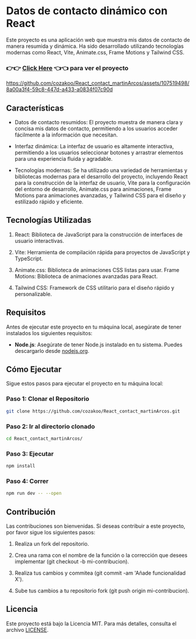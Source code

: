 # Datos de contacto dinámico con React

Este proyecto es una aplicación web que muestra mis datos de contacto de manera resumida y dinámica. Ha sido desarrollado utilizando tecnologías modernas como React, Vite, Animate.css, Frame Motions y Tailwind CSS.

### 👉👉 [Click Here](https://martin-arcos-contact.netlify.app/) 👈👈 para ver el proyecto

https://github.com/cozakoo/React_contact_martinArcos/assets/107519498/8a00a3f4-59c8-447d-a433-a0834f07c90d

## Características
- Datos de contacto resumidos: El proyecto muestra de manera clara y concisa mis datos de contacto, permitiendo a los usuarios acceder fácilmente a la información que necesitan.

- Interfaz dinámica: La interfaz de usuario es altamente interactiva, permitiendo a los usuarios seleccionar botones y arrastrar elementos para una experiencia fluida y agradable.

- Tecnologías modernas: Se ha utilizado una variedad de herramientas y bibliotecas modernas para el desarrollo del proyecto, incluyendo React para la construcción de la interfaz de usuario, Vite para la configuración del entorno de desarrollo, Animate.css para animaciones, Frame Motions para animaciones avanzadas, y Tailwind CSS para el diseño y estilizado rápido y eficiente.

## Tecnologías Utilizadas
1. React: Biblioteca de JavaScript para la construcción de interfaces de usuario interactivas.

2. Vite: Herramienta de compilación rápida para proyectos de JavaScript y TypeScript.
3. Animate.css: Biblioteca de animaciones CSS listas para usar.
Frame Motions: Biblioteca de animaciones avanzadas para React.

4. Tailwind CSS: Framework de CSS utilitario para el diseño rápido y personalizable.

## Requisitos

Antes de ejecutar este proyecto en tu máquina local, asegúrate de tener instalados los siguientes requisitos:

- **Node.js**: Asegúrate de tener Node.js instalado en tu sistema. Puedes descargarlo desde [nodejs.org](https://nodejs.org/).

## Cómo Ejecutar

Sigue estos pasos para ejecutar el proyecto en tu máquina local:

### Paso 1: Clonar el Repositorio
```bash
git clone https://github.com/cozakoo/React_contact_martinArcos.git
```

### Paso 2: Ir al directorio clonado
```bash
cd React_contact_martinArcos/
```

### Paso 3: Ejecutar
```bash
npm install
```

### Paso 4: Correr
```bash
npm run dev -- --open
```

## Contribución
Las contribuciones son bienvenidas. Si deseas contribuir a este proyecto, por favor sigue los siguientes pasos:

1. Realiza un fork del repositorio.

2. Crea una rama con el nombre de la función o la corrección que desees implementar (git checkout -b mi-contribucion).
3. Realiza tus cambios y commitea (git commit -am 'Añade funcionalidad X').
4. Sube tus cambios a tu repositorio fork (git push origin mi-contribucion).

## Licencia
Este proyecto está bajo la Licencia MIT. Para más detalles, consulta el archivo [LICENSE](LICENSE).
